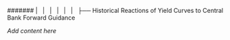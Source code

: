 ####### |   |   |   |   |   |   ├── Historical Reactions of Yield Curves to Central Bank Forward Guidance

*Add content here*